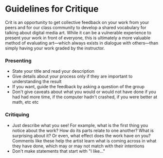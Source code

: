 # Guidelines for Critique

Crit is an opportunity to get collective feedback on your work from your peers and for our class community to develop a shared vocabulary for talking about digital media art. While it can be a vulnerable experience to present your work in front of everyone, this is ultimately a more valuable method of evaluating art—which always exists in dialogue with others—than simply having your work graded by the instructor.

### Presenting
- State your title and read your description
- Give details about your process only if they are important to understanding the result
- If you want, guide the feedback by asking a question of the group
- Don't give caveats about what you would or would not have done if you had had more time, if the computer hadn't crashed, if you were better at math, etc etc

### Critiquing
- Just describe what you see! For example, what is the first thing you notice about the work? How do its parts relate to one another? What is surprising about it? Or even, what effect does the work have on you? Comments like these help the artist learn what is coming across in what they have done, which may or may not match with their intentions
- Don't make statements that start with "I like..."
